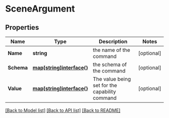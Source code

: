# SceneArgument

## Properties

Name | Type | Description | Notes
------------ | ------------- | ------------- | -------------
**Name** | **string** | the name of the command | [optional] 
**Schema** | [**map[string]interface{}**](.md) | the schema of the command | [optional] 
**Value** | [**map[string]interface{}**](.md) | The value being set for the capability command | [optional] 

[[Back to Model list]](../README.md#documentation-for-models) [[Back to API list]](../README.md#documentation-for-api-endpoints) [[Back to README]](../README.md)


